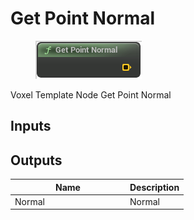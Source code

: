 # Get Point Normal

<div align="left" data-full-width="false"><figure><img src="../../../.gitbook/assets/get_point_normal.png" alt=""><figcaption></figcaption></figure></div>

Voxel Template Node Get Point Normal

## Inputs

## Outputs

<table><thead><tr><th width="170">Name</th><th>Description</th></tr></thead><tbody><tr><td>Normal</td><td>Normal</td></tr></tbody></table>
